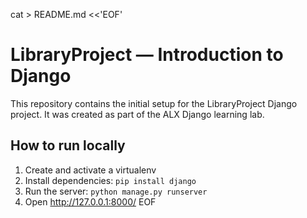 cat > README.md <<'EOF'
# LibraryProject — Introduction to Django

This repository contains the initial setup for the LibraryProject Django project.
It was created as part of the ALX Django learning lab.

## How to run locally

1. Create and activate a virtualenv
2. Install dependencies: `pip install django`
3. Run the server: `python manage.py runserver`
4. Open http://127.0.0.1:8000/
EOF


